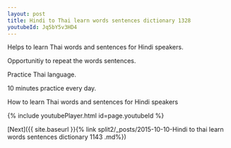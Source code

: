 ```yaml
---
layout: post
title: Hindi to Thai learn words sentences dictionary 1328 
youtubeId: Jq5bY5v3HD4
---
```

 
 
Helps to learn Thai words and sentences for Hindi speakers.

Opportunitiy to repeat the words sentences. 

Practice Thai language. 
 
10 minutes practice every day. 
 
How to learn Thai words and sentences for Hindi speakers 
 
{% include youtubePlayer.html id=page.youtubeId %}
 
 
[Next]({{ site.baseurl }}{% link  split2/_posts/2015-10-10-Hindi to thai learn words sentences dictionary 1143 .md%})
 
